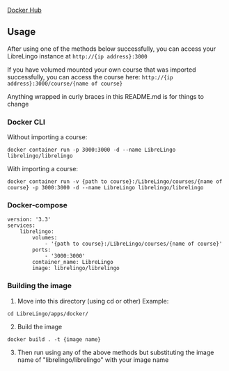 [Docker Hub](https://hub.docker.com/r/librelingo/librelingo)
## Usage
After using one of the methods below successfully, you can access your LibreLingo instance at ```http://{ip address}:3000```

If you have volumed mounted your own course that was imported successfully, you can access the course here: ```http://{ip address}:3000/course/{name of course}```

Anything wrapped in curly braces in this README.md is for things to change
### Docker CLI
Without importing a course:
```
docker container run -p 3000:3000 -d --name LibreLingo librelingo/librelingo
```
With importing a course:
```
docker container run -v {path to course}:/LibreLingo/courses/{name of course} -p 3000:3000 -d --name LibreLingo librelingo/librelingo
```
### Docker-compose
```
version: '3.3'
services:
    librelingo:
        volumes:
            - '{path to course}:/LibreLingo/courses/{name of course}'
        ports:
            - '3000:3000'
        container_name: LibreLingo
        image: librelingo/librelingo
```
### Building the image
1. Move into this directory (using cd or other) 
Example:
```
cd LibreLingo/apps/docker/
```
2. Build the image
```
docker build . -t {image name}
```
3. Then run using any of the above methods but substituting the image name of "librelingo/librelingo" with your image name

